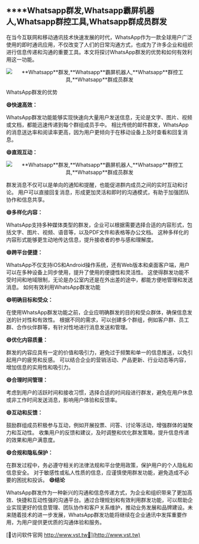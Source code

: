 ## ****Whatsapp**群发,**Whatsapp**霸屏机器人,**Whatsapp**群控工具,**Whatsapp**群成员群发**

在当今互联网和移动通讯技术快速发展的时代，WhatsApp作为一款全球用户广泛使用的即时通讯应用，不仅改变了人们的日常沟通方式，也成为了许多企业和组织进行信息传递和沟通的重要工具。本文将探讨WhatsApp群发的优势和如何有效利用这一功能。

 <center><img src="https://vst.tw/MP4/tuiguang/png/6.png" alt="**Whatsapp**群发,**Whatsapp**霸屏机器人,**Whatsapp**群控工具,**Whatsapp**群成员群发"></center>

WhatsApp群发的优势

**😄快速高效：**

WhatsApp群发功能能够实现快速向大量用户发送信息，无论是文字、图片、视频或文档，都能迅速传递到每个群组成员手中。
相比传统的邮件群发，WhatsApp的消息送达率和阅读率更高，因为用户更倾向于在移动设备上及时查看和回复消息。

**😄直观互动：**

 <center><img src="https://vst.tw/MP4/tuiguang/png/0.png" alt="**Whatsapp**群发,**Whatsapp**霸屏机器人,**Whatsapp**群控工具,**Whatsapp**群成员群发"></center>

群发消息不仅可以是单向的通知和提醒，也能促进群内成员之间的实时互动和讨论。
用户可以直接回复消息，形成更加灵活和即时的沟通模式，有助于加强团队协作和信息共享。

**😄多样化内容：**

WhatsApp支持多种媒体类型的群发，企业可以根据需要选择合适的内容形式，包括文字、图片、视频、语音等，以及PDF文件和表格等办公文档。
这种多样化的内容形式能够更生动地传达信息，提升接收者的参与感和理解度。

**😄跨平台便捷：**

WhatsApp不仅支持iOS和Android操作系统，还有Web版本和桌面客户端，用户可以在多种设备上同步使用，提升了使用的便捷性和灵活性。
这使得群发功能不受时间和地域限制，无论是办公室内还是在外出差的途中，都能方便地管理和发送消息。
如何有效利用WhatsApp群发功能

**😄明确目标和受众：**

在使用WhatsApp群发功能之前，企业应明确群发的目的和受众群体，确保信息发送的针对性和有效性。
根据不同的需求，可以创建多个群组，例如客户群、员工群、合作伙伴群等，有针对性地进行消息发送和管理。

**😄优化内容质量：**

群发的内容应具有一定的价值和吸引力，避免过于频繁和单一的信息推送，以免引起用户的疲劳和反感。
可以结合企业的营销活动、产品更新、行业动态等内容，增加信息的实用性和吸引力。

**😄合理时间管理：**

考虑到用户的活跃时间和接收习惯，选择合适的时间段进行群发，避免在用户休息或非工作时间发送消息，影响用户体验和反馈率。

**😄互动和反馈：**

鼓励群组成员积极参与互动，例如开展投票、问答、讨论等活动，增强群体的凝聚力和互动性。
收集用户的反馈和建议，及时调整和优化群发策略，提升信息传递的效果和用户满意度。

**😄合规和隐私保护：**

在群发过程中，务必遵守相关的法律法规和平台使用政策，保护用户的个人隐私和信息安全。
对于敏感性或私人性质的信息，应谨慎使用群发功能，避免造成不必要的困扰和投诉。
**😄结论**

WhatsApp群发作为一种新兴的沟通和信息传递方式，为企业和组织带来了更加高效、快捷和互动性强的沟通平台。通过合理规划和有效利用群发功能，可以帮助企业实现更好的信息管理、团队协作和客户关系维护，推动业务发展和品牌建设。未来随着技术的进一步发展，WhatsApp群发功能将继续在企业通讯中发挥重要作用，为用户提供更优质的沟通体验和服务。


[👻访问软件官网 http://www.vst.tw👻](http://www.vst.tw)
